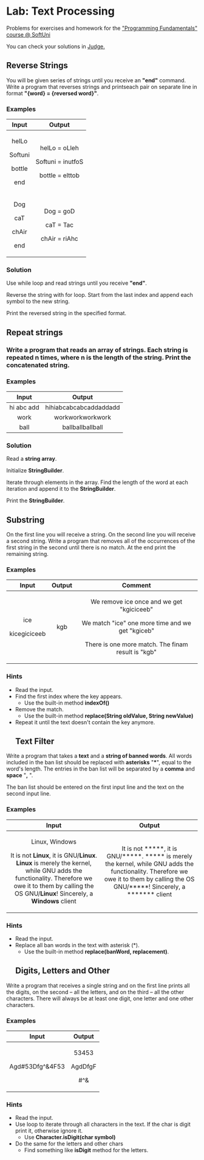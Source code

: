 ﻿
# **Lab: Text Processing**
Problems for exercises and homework for the ["Programming Fundamentals" course @ SoftUni](https://softuni.bg/courses/programming-fundamentals)

You can check your solutions in [Judge.](https://judge.softuni.bg/Contests/1669/Text-Processing-Lab)
## **Reverse Strings**
You will be given series of strings until you receive an **"end"** command. Write a program that reverses strings and printseach pair on separate line in format **"{word} = {reversed word}"**.
### **Examples**

|**Input**|**Output**|
| :-: | :-: |
|<p>helLo</p><p>Softuni</p><p>bottle</p><p>end</p>|<p>helLo = oLleh</p><p>Softuni = inutfoS</p><p>bottle = elttob</p><p></p>|
|<p>Dog</p><p>caT</p><p>chAir</p><p>end</p>|<p>Dog = goD</p><p>caT = Tac</p><p>chAir = riAhc</p>|
### **Solution**
Use while loop and read strings until you receive **"end"**.

Reverse the string with for loop. Start from the last index and append each symbol to the new string.

Print the reversed string in the specified format.


## **Repeat strings**
### Write a program that reads an array of strings. Each string is repeated **n** times, where **n** is the length of the string. Print the concatenated string.
### **Examples**

|**Input**|**Output**|
| :-: | :-: |
|hi abc add|hihiabcabcabcaddaddadd|
|work|workworkworkwork|
|ball|ballballballball|
### **Solution**
Read a **string array**.

Initialize **StringBuilder**.

Iterate through elements in the array. Find the length of the word at each iteration and append it to the **StringBuilder**.

Print the **StringBuilder**.
## **Substring**
On the first line you will receive a string. On the second line you will receive a second string. Write a program that removes all of the occurrences of the first string in the second until there is no match. At the end print the remaining string.
### **Examples**

|**Input**|**Output**|**Comment**|
| :-: | :-: | :-: |
|<p>ice</p><p>kicegiciceeb</p>|kgb|<p>We remove ice once and we get "kgiciceeb"</p><p>We match "ice" one more time and we get "kgiceb"</p><p>There is one more match. The finam result is "kgb"</p>|
### **Hints**
- Read the input.
- Find the first index where the key appears.
  - Use the built-in method **indexOf()** 
- Remove the match.
  - Use the built-in method **replace(String oldValue, String newValue)**
- Repeat it until the text doesn't contain the key anymore.
  ## **Text Filter**
Write a program that takes a **text** and a **string of banned words**. All words included in the ban list should be replaced with **asterisks** "**\***", equal to the word's length. The entries in the ban list will be separated by a **comma** and **space** "**,** ".

The ban list should be entered on the first input line and the text on the second input line. 
### **Examples**

|**Input**|**Output**|
| :-: | :-: |
|<p>Linux, Windows</p><p>It is not **Linux**, it is GNU/**Linux**. **Linux** is merely the kernel, while GNU adds the functionality. Therefore we owe it to them by calling the OS GNU/**Linux**! Sincerely, a **Windows** client</p>|It is not \*\*\*\*\*, it is GNU/\*\*\*\*\*. \*\*\*\*\* is merely the kernel, while GNU adds the functionality. Therefore we owe it to them by calling the OS GNU/\*\*\*\*\*! Sincerely, a \*\*\*\*\*\*\* client|
### **Hints**
- Read the input.
- Replace all ban words in the text with asterisk (\*).
  - Use the built-in method **replace(banWord, replacement)**.
  ## **Digits, Letters and Other**
Write a program that receives a single string and on the first line prints all the digits, on the second – all the letters, and on the third – all the other characters. There will always be at least one digit, one letter and one other characters.
### **Examples**

|**Input**|**Output**|
| :-: | :-: |
|Agd#53Dfg^&4F53|<p>53453</p><p>AgdDfgF</p><p>#^&</p>|
### **Hints**
- Read the input.
- Use loop to iterate through all characters in the text. If the char is digit print it, otherwise ignore it.
  - Use **Character.isDigit(char symbol)**
- Do the same for the letters and other chars
  - Find something like **isDigit** method for the letters.

